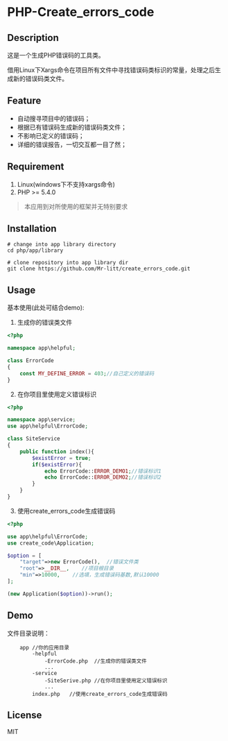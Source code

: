 # PHP-Create_errors_code

## Description
这是一个生成PHP错误码的工具类。

借用Linux下Xargs命令在项目所有文件中寻找错误码类标识的常量，处理之后生成新的错误码类文件。
 
## Feature

 - 自动搜寻项目中的错误码；
 - 根据已有错误码生成新的错误码类文件；
 - 不影响已定义的错误码；
 - 详细的错误报告，一切交互都一目了然；

## Requirement

1. Linux(windows下不支持xargs命令)
2. PHP >= 5.4.0

> 本应用到对所使用的框架并无特别要求

## Installation

```shell
# change into app library directory
cd php/app/library

# clone repository into app library dir
git clone https://github.com/Mr-litt/create_errors_code.git
```

## Usage

基本使用(此处可结合demo):

1. 生成你的错误类文件

```php
<?php

namespace app\helpful;

class ErrorCode
{
    const MY_DEFINE_ERROR = 403;//自己定义的错误码
}
```

2. 在你项目里使用定义错误标识

```php
<?php

namespace app\service;
use app\helpful\ErrorCode;

class SiteService
{
    public function index(){
        $existError = true;
        if($existError){
            echo ErrorCode::ERROR_DEMO1;//错误标识1
            echo ErrorCode::ERROR_DEMO2;//错误标识2
        }
    }
}
```


3. 使用create_errors_code生成错误码

```php
<?php

use app\helpful\ErrorCode;
use create_code\Application;

$option = [
    "target"=>new ErrorCode(),  //错误文件类
    "root"=>__DIR__,    //项目根目录
    "min"=>10000,    //选填，生成错误码基数,默认10000
];

(new Application($option))->run();
```

## Demo

文件目录说明：
```
    app //你的应用目录
        -helpful
            -ErrorCode.php  //生成你的错误类文件
            ...
        -service
            -SiteSerive.php //在你项目里使用定义错误标识
            ...
        index.php   //使用create_errors_code生成错误码
```

## License

MIT